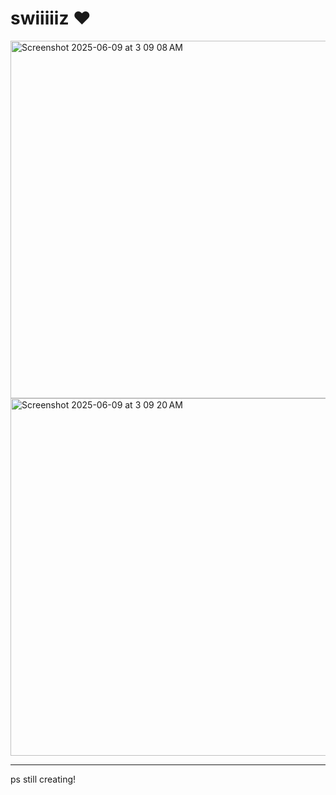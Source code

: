 # swiiiiiz ❤️


<img width="572" alt="Screenshot 2025-06-09 at 3 09 08 AM" src="https://github.com/user-attachments/assets/5f7bb70f-a02e-4bd0-a079-3d27114a45fb" />

<img width="572" alt="Screenshot 2025-06-09 at 3 09 20 AM" src="https://github.com/user-attachments/assets/59b4583b-c5a4-4754-82f4-019879b4998c" />

---

ps still creating!
